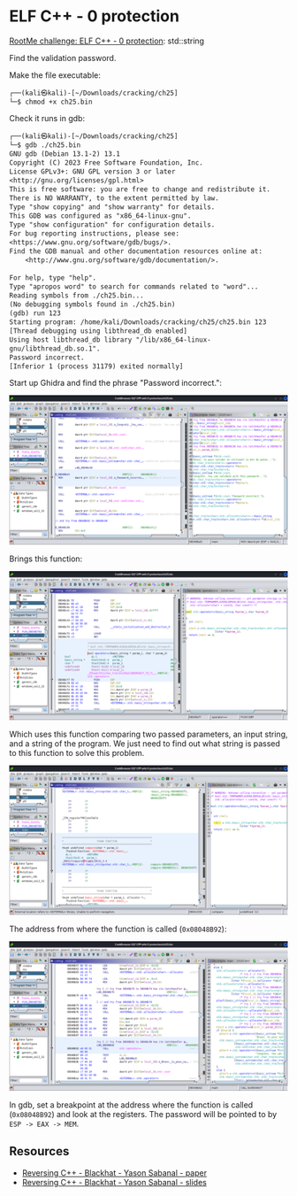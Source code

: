 # ELF C++ - 0 protection

[RootMe challenge: ELF C++ - 0 protection](https://www.root-me.org/en/Challenges/Cracking/ELF-C-0-protection): std::string

Find the validation password.

Make the file executable:

```text
┌──(kali㉿kali)-[~/Downloads/cracking/ch25]
└─$ chmod +x ch25.bin 
```

Check it runs in gdb:

```text
┌──(kali㉿kali)-[~/Downloads/cracking/ch25]
└─$ gdb ./ch25.bin   
GNU gdb (Debian 13.1-2) 13.1
Copyright (C) 2023 Free Software Foundation, Inc.
License GPLv3+: GNU GPL version 3 or later <http://gnu.org/licenses/gpl.html>
This is free software: you are free to change and redistribute it.
There is NO WARRANTY, to the extent permitted by law.
Type "show copying" and "show warranty" for details.
This GDB was configured as "x86_64-linux-gnu".
Type "show configuration" for configuration details.
For bug reporting instructions, please see:
<https://www.gnu.org/software/gdb/bugs/>.
Find the GDB manual and other documentation resources online at:
    <http://www.gnu.org/software/gdb/documentation/>.

For help, type "help".
Type "apropos word" to search for commands related to "word"...
Reading symbols from ./ch25.bin...
(No debugging symbols found in ./ch25.bin)
(gdb) run 123
Starting program: /home/kali/Downloads/cracking/ch25/ch25.bin 123
[Thread debugging using libthread_db enabled]
Using host libthread_db library "/lib/x86_64-linux-gnu/libthread_db.so.1".
Password incorrect.
[Inferior 1 (process 31179) exited normally]
```

Start up Ghidra and find the phrase "Password incorrect.":

![ELF CPP 0 protection](../../_static/images/elf-cpp-0-a.png)

Brings this function:

![ELF CPP 0 protection](../../_static/images/elf-cpp-0-b.png)

Which uses this function comparing two passed parameters, an input string, and a string of the program. We just need to find out what string is passed to this function to solve this problem.

![ELF CPP 0 protection](../../_static/images/elf-cpp-0-c.png)

The address from where the function is called (`0x08048B92`):

![ELF CPP 0 protection](../../_static/images/elf-cpp-0-d.png)

In gdb, set a breakpoint at the address where the function is called (`0x08048B92`) and look at the registers. The password will be pointed to by `ESP -> EAX -> MEM`.

## Resources

* [Reversing C++ - Blackhat - Yason Sabanal - paper](https://repository.root-me.org/Reverse%20Engineering/EN%20-%20Reversing%20C++%20-%20Blackhat%20-%20Yason%20Sabanal%20-%20paper.pdf)
* [Reversing C++ - Blackhat - Yason Sabanal - slides](https://repository.root-me.org/Reverse%20Engineering/EN%20-%20Reversing%20C++%20-%20Blackhat%20-%20Yason%20Sabanal%20-%20slides.pdf)
